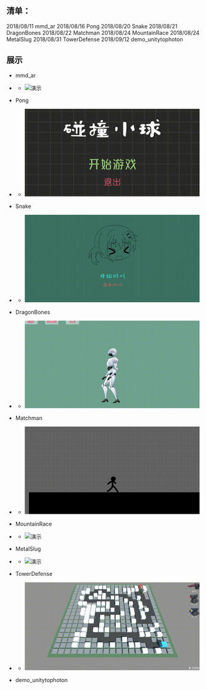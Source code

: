 ## 清单：
2018/08/11  mmd_ar
2018/08/16  Pong
2018/08/20  Snake
2018/08/21  DragonBones
2018/08/22  Matchman
2018/08/24  MountainRace
2018/08/24  MetalSlug
2018/08/31  TowerDefense
2018/09/12  demo_unitytophoton

## 展示
- mmd_ar
- - ![演示](https://github.com//dejiangsong/UnityLearn/blob/master/src/mmd_ar.gif?raw=true)

- Pong
- - ![演示](https://github.com//dejiangsong/UnityLearn/blob/master/src/pong.gif?raw=true)

- Snake
- - ![演示](https://github.com//dejiangsong/UnityLearn/blob/master/src/snake.gif?raw=true)

- DragonBones
- - ![演示](https://github.com//dejiangsong/UnityLearn/blob/master/src/dragonbones.gif?raw=true)

- Matchman
- - ![演示](https://github.com//dejiangsong/UnityLearn/blob/master/src/matchman.gif?raw=true)

- MountainRace
- - ![演示](https://github.com//dejiangsong/UnityLearn/blob/master/src/mountainrace.gif?raw=true)

- MetalSlug
- - ![演示](https://github.com//dejiangsong/UnityLearn/blob/master/src/metalslug.gif?raw=true)

- TowerDefense
- - ![演示](https://github.com//dejiangsong/UnityLearn/blob/master/src/towerdefense.gif?raw=true)

- demo_unitytophoton

